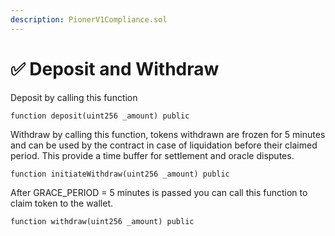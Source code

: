 ```yaml
---
description: PionerV1Compliance.sol
---
```


# ✅ Deposit and Withdraw

Deposit by calling this function

```solidity
function deposit(uint256 _amount) public 
```

Withdraw by calling this function, tokens withdrawn are frozen for 5 minutes and can be used by the contract in case of liquidation before their claimed period. This provide a time buffer for settlement and oracle disputes.

```solidity
function initiateWithdraw(uint256 _amount) public
```

After GRACE\_PERIOD = 5 minutes is passed you can call this function to claim token to the wallet.

```solidity
function withdraw(uint256 _amount) public
```


